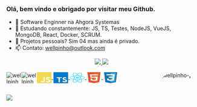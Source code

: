 ### Olá, bem vindo e obrigado por visitar meu Github.

- 🔭 Software Enginner na Ahgora Systemas
- 🌱 Estudando constantemente: JS, TS, Testes, NodeJS, VueJS, MongoDB, React, Docker, SCRUM.
- 👯 Projetos pessoais? Sim 04 mas ainda é privado.
- 📫 Contato: wellpinho@outlook.com

<div align="center">
  <a href="https://github.com/wellpinho">
  <img height="180em" src="https://github-readme-stats.vercel.app/api?username=wellpinho&show_icons=true&theme=merko&include_all_commits=true&count_private=true"/>
  <img height="180em" src="https://github-readme-stats.vercel.app/api/top-langs/?username=wellpinho&layout=compact&langs_count=7&theme=merko"/>
</div>
 
<div style="display: inline_block"><br>
  <img align="center" alt="wellpinho-Js" height="30" width="40" src="https://raw.githubusercontent.com/devicons/devicon/master/icons/javascript/javascript-plain.svg">
  <img align="center" alt="wellpinho-Ts" height="30" width="40" src="https://raw.githubusercontent.com/devicons/devicon/master/icons/typescript/typescript-plain.svg">
  <img align="center" alt="wellpinho-React" height="30" width="40" src="https://raw.githubusercontent.com/devicons/devicon/master/icons/react/react-original.svg">
  <img align="left" alt="wellpinho-docker" height="30" width="40" src="https://cdn.jsdelivr.net/gh/devicons/devicon/icons/vuejs/vuejs-original.svg" />
  <img align="center" alt="wellpinho-HTML" height="30" width="40" src="https://raw.githubusercontent.com/devicons/devicon/master/icons/html5/html5-original.svg">
  <img align="center" alt="wellpinho-CSS" height="30" width="40" src="https://raw.githubusercontent.com/devicons/devicon/master/icons/css3/css3-original.svg">
  <img align="right" alt="wellpinho-pic" height="150" style="border-radius:50px;" src="https://i.pinimg.com/originals/50/83/e0/5083e0a2a7dcaae07c142e8b87036a27.gif">
  <img align="left" alt="wellpinho-docker" height="30" width="40"  src="https://cdn.jsdelivr.net/gh/devicons/devicon/icons/docker/docker-original-wordmark.svg" />
</div>
  
  ##
 
<div> 
  <a href="https://www.linkedin.com/in/wellpinho/" target="_blank"><img src="https://img.shields.io/badge/-LinkedIn-%230077B5?style=for-the-badge&logo=linkedin&logoColor=white" target="_blank"></a> 
 
  
 
</div>

